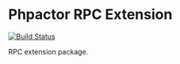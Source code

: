 Phpactor RPC Extension
======================

[![Build Status](https://travis-ci.org/phpactor/rpc-extension.svg?branch=master)](https://travis-ci.org/phpactor/rpc-extension)

RPC extension package.
